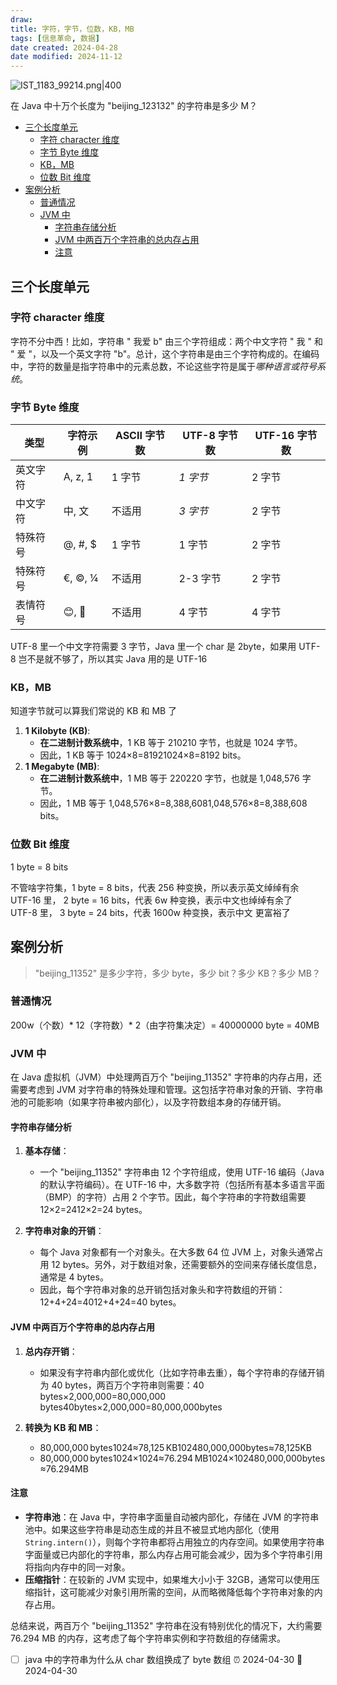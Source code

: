 ```yaml
---
draw:
title: 字符，字节，位数，KB，MB
tags: [信息革命, 数据]
date created: 2024-04-28
date modified: 2024-11-12
---
```


![IST_1183_99214.png|400](https://imagehosting4picgo.oss-cn-beijing.aliyuncs.com/imagehosting/fix-dir%2Ftmp%2F%E5%8D%83%E5%9B%BE_%E4%BA%8C%E8%BF%9B%E5%88%B6%E6%96%87%E4%BB%B6%E5%9C%A8%E7%BA%BF%E6%90%9C%E7%B4%A2%E4%BB%A3%E7%A0%81%E6%94%BE%E5%A4%A7%E9%95%9C_%E5%9B%BE%E7%89%87%E7%BC%96%E5%8F%B769890404%2F2024%2F05%2F02%2F15-28-24-4d32c6186a8465f253c9ff0fd51e9105-IST_1183_99214-7bf59a.png)

在 Java 中十万个长度为 "beijing_123132" 的字符串是多少 M？

<!-- more -->
- [三个长度单元](#%E4%B8%89%E4%B8%AA%E9%95%BF%E5%BA%A6%E5%8D%95%E5%85%83)
	- [字符 character 维度](#%E5%AD%97%E7%AC%A6%20character%20%E7%BB%B4%E5%BA%A6)
	- [字节 Byte 维度](#%E5%AD%97%E8%8A%82%20Byte%20%E7%BB%B4%E5%BA%A6)
	- [KB，MB](#KB%EF%BC%8CMB)
	- [位数 Bit 维度](#%E4%BD%8D%E6%95%B0%20Bit%20%E7%BB%B4%E5%BA%A6)
- [案例分析](#%E6%A1%88%E4%BE%8B%E5%88%86%E6%9E%90)
	- [普通情况](#%E6%99%AE%E9%80%9A%E6%83%85%E5%86%B5)
	- [JVM 中](#JVM%20%E4%B8%AD)
		- [字符串存储分析](#%E5%AD%97%E7%AC%A6%E4%B8%B2%E5%AD%98%E5%82%A8%E5%88%86%E6%9E%90)
		- [JVM 中两百万个字符串的总内存占用](#JVM%20%E4%B8%AD%E4%B8%A4%E7%99%BE%E4%B8%87%E4%B8%AA%E5%AD%97%E7%AC%A6%E4%B8%B2%E7%9A%84%E6%80%BB%E5%86%85%E5%AD%98%E5%8D%A0%E7%94%A8)
		- [注意](#%E6%B3%A8%E6%84%8F)

## 三个长度单元

### 字符 character 维度

字符不分中西！比如，字符串 " 我爱 b" 由三个字符组成：两个中文字符 " 我 " 和 " 爱 "，以及一个英文字符 "b"。总计，这个字符串是由三个字符构成的。在编码中，字符的数量是指字符串中的元素总数，不论这些字符是属于*哪种语言或符号系统*。

### 字节 Byte 维度

| 类型   | 字符示例    | ASCII 字节数 | UTF-8 字节数 | UTF-16 字节数 |
|------|---------|-----------|-----------|------------|
| 英文字符 | A, z, 1 | 1 字节      | *1 字节*    | 2 字节       |
| 中文字符 | 中, 文    | 不适用       | *3 字节*    | 2 字节       |
| 特殊符号 | @, #, $ | 1 字节      | 1 字节      | 2 字节       |
| 特殊符号 | €, ©, ¼ | 不适用       | 2-3 字节    | 2 字节       |
| 表情符号 | 😊, 🚀  | 不适用       | 4 字节      | 4 字节       |  

UTF-8 里一个中文字符需要 3 字节，Java 里一个 char 是 2byte，如果用 UTF-8 岂不是就不够了，所以其实 Java 用的是 UTF-16

### KB，MB

知道字节就可以算我们常说的 KB 和 MB 了

1. **1 Kilobyte (KB)**:
    - **在二进制计数系统中**，1 KB 等于 210210 字节，也就是 1024 字节。
    - 因此，1 KB 等于 1024×8=81921024×8=8192 bits。
2. **1 Megabyte (MB)**:
    - **在二进制计数系统中**，1 MB 等于 220220 字节，也就是 1,048,576 字节。
    - 因此，1 MB 等于 1,048,576×8=8,388,6081,048,576×8=8,388,608 bits。

### 位数 Bit 维度

1 byte = 8 bits

 不管啥字符集，1 byte = 8 bits，代表 256 种变换，所以表示英文绰绰有余  
UTF-16 里， 2 byte = 16 bits，代表 6w 种变换，表示中文也绰绰有余了  
UTF-8 里， 3 byte = 24 bits，代表 1600w 种变换，表示中文 更富裕了

## 案例分析

> "beijing_11352" 是多少字符，多少 byte，多少 bit？多少 KB？多少 MB？

### 普通情况

200w（个数）* 12（字符数）* 2（由字符集决定）= 40000000 byte = 40MB

### JVM 中

  

在 Java 虚拟机（JVM）中处理两百万个 "beijing_11352" 字符串的内存占用，还需要考虑到 JVM 对字符串的特殊处理和管理。这包括字符串对象的开销、字符串池的可能影响（如果字符串被内部化），以及字符数组本身的存储开销。

#### 字符串存储分析

1. **基本存储**：
    
    - 一个 "beijing_11352" 字符串由 12 个字符组成，使用 UTF-16 编码（Java 的默认字符编码）。在 UTF-16 中，大多数字符（包括所有基本多语言平面（BMP）的字符）占用 2 个字节。因此，每个字符串的字符数组需要 12×2=2412×2=24 bytes。
    
2. **字符串对象的开销**：
    
    - 每个 Java 对象都有一个对象头。在大多数 64 位 JVM 上，对象头通常占用 12 bytes。另外，对于数组对象，还需要额外的空间来存储长度信息，通常是 4 bytes。
    - 因此，每个字符串对象的总开销包括对象头和字符数组的开销：12+4+24=4012+4+24=40 bytes。

#### JVM 中两百万个字符串的总内存占用

1. **总内存开销**：
    
    - 如果没有字符串内部化或优化（比如字符串去重），每个字符串的存储开销为 40 bytes，两百万个字符串则需要：40 bytes×2,000,000=80,000,000 bytes40bytes×2,000,000=80,000,000bytes
2. **转换为 KB 和 MB**：
    
    - 80,000,000 bytes1024≈78,125 KB102480,000,000bytes​≈78,125KB
    - 80,000,000 bytes1024×1024≈76.294 MB1024×102480,000,000bytes​≈76.294MB

#### 注意

- **字符串池**：在 Java 中，字符串字面量自动被内部化，存储在 JVM 的字符串池中。如果这些字符串是动态生成的并且不被显式地内部化（使用 `String.intern()`），则每个字符串都将占用独立的内存空间。如果使用字符串字面量或已内部化的字符串，那么内存占用可能会减少，因为多个字符串引用将指向内存中的同一对象。
- **压缩指针**：在较新的 JVM 实现中，如果堆大小小于 32GB，通常可以使用压缩指针，这可能减少对象引用所需的空间，从而略微降低每个字符串对象的内存占用。

总结来说，两百万个 "beijing_11352" 字符串在没有特别优化的情况下，大约需要 76.294 MB 的内存，这考虑了每个字符串实例和字符数组的存储需求。

- [ ] java 中的字符串为什么从 char 数组换成了 byte 数组 ⏰ 2024-04-30 📅 2024-04-30
